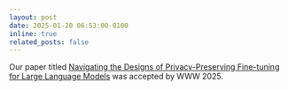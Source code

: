 ```yaml
---
layout: post
date: 2025-01-20 06:53:00-0100
inline: true
related_posts: false
---
```


Our paper titled [Navigating the Designs of Privacy-Preserving Fine-tuning for Large Language Models](arxiv.org/abs/2501.04323) was accepted by WWW 2025.
